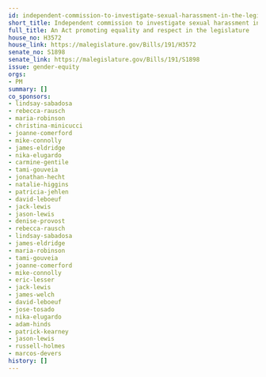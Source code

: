 ```yaml
---
id: independent-commission-to-investigate-sexual-harassment-in-the-legislature
short_title: Independent commission to investigate sexual harassment in the legislature
full_title: An Act promoting equality and respect in the legislature
house_no: H3572
house_link: https://malegislature.gov/Bills/191/H3572
senate_no: S1898
senate_link: https://malegislature.gov/Bills/191/S1898
issue: gender-equity
orgs:
- PM
summary: []
co_sponsors:
- lindsay-sabadosa
- rebecca-rausch
- maria-robinson
- christina-minicucci
- joanne-comerford
- mike-connolly
- james-eldridge
- nika-elugardo
- carmine-gentile
- tami-gouveia
- jonathan-hecht
- natalie-higgins
- patricia-jehlen
- david-leboeuf
- jack-lewis
- jason-lewis
- denise-provost
- rebecca-rausch
- lindsay-sabadosa
- james-eldridge
- maria-robinson
- tami-gouveia
- joanne-comerford
- mike-connolly
- eric-lesser
- jack-lewis
- james-welch
- david-leboeuf
- jose-tosado
- nika-elugardo
- adam-hinds
- patrick-kearney
- jason-lewis
- russell-holmes
- marcos-devers
history: []
---
```

